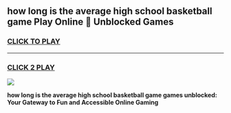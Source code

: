 
## how long is the average high school basketball game Play Online 👋 Unblocked Games
<h3>
<a href="https://news.freeplayer.one?title=how_long_is_the_average_high_school_basketball_game&ref=17GH">CLICK TO PLAY</a></h3>
<hr>

<h3>
<a href="https://news.freeplayer.one?title=how_long_is_the_average_high_school_basketball_game&ref=17GH">CLICK 2 PLAY</a>
  
</h3>

<a href="https://news.freeplayer.one?title=how_long_is_the_average_high_school_basketball_game&ref=17GH/"><img src="https://clearcache.store/games.png"></a>


**how long is the average high school basketball game games unblocked: Your Gateway to Fun and Accessible Online Gaming**
